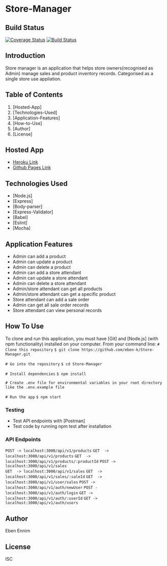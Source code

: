 # Store-Manager #

## Build Status ##
[![Coverage Status](https://coveralls.io/repos/github/eben-k/Store-Manager/badge.svg?branch=develop)](https://coveralls.io/github/eben-k/Store-Manager?branch=develop)
[![Build Status](https://travis-ci.com/eben-k/Store-Manager.svg?branch=develop)](https://travis-ci.com/eben-k/Store-Manager)

## Introduction ##
Store manager is an application that helps store owners(recognised as Admin) manage sales and product inventory records. 
Categorised as a single store use appliation.

## Table of Contents ##
1. [Hosted-App]
2. [Technologies-Used]
3. [Application-Features]
4. [How-to-Use]
5. [Author]
6. [License]

## Hosted App ##
* [Heroku Link](https://store-mgr.herokuapp.com/)
* [Github Pages Link](https://eben-k.github.io/Store-Manager/)

## Technologies Used ##
* [Node.js]
* [Express]
* [Body-parser]
* [Express-Validator]
* [Babel]
* [Eslint]
* [Mocha]

## Application Features ##
* Admin can add a product
* Admin can update a product
* Admin can delete a product
* Admin can add a store attendant
* Admin can update a store attendant
* Admin can delete a store attendant
* Admin/store attendant can get all products
* Admin/store attendant can get a specific product
* Store attendant can add a sale order
* Admin can get all sale order records
* Store attendant can view personal records 

## How To Use ##
To clone and run this application, you must have [Git] and [Node.js] (with npm functionality) installed on your computer. From your command line:
`# Clone this repository`
`$ git clone https://github.com/eben-k/Store-Manager.git`

`# Go into the repository`
`$ cd Store-Manager`

`# Install dependencies`
`$ npm install`

`# Create .env file for environmental variables in your root directory like the .env.example file`

`# Run the app`
`$ npm start`

### Testing ###
* Test API endpoints with [Postman]
* Test code by running npm test after installation

### API Endpoints ###
`POST -> localhost:3000/api/v1/products`
`GET  -> localhost:3000/api/v1/products`
`GET  -> localhost:3000/api/v1/products/:productId`
`POST -> localhost:3000/api/v1/sales`  
`GET  -> localhost:3000/api/v1/sales`
`GET  -> localhost:3000/api/v1/sales/:saleId`
`GET  -> localhost:3000/api/v1/user/sales`
`POST -> localhost:3000/api/v1/auth/newUser`
`POST - localhost:3000/api/v1/auth/login`
`GET -> localhost:3000/api/v1/auth/:userId`
`GET -> localhost:3000/api/v1/auth/users`

## Author ##
Eben Ennim

## License ##
ISC
